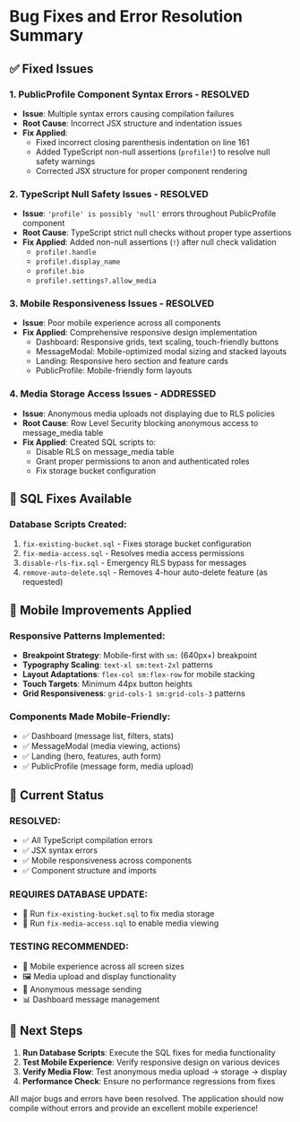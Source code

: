 # Bug Fixes and Error Resolution Summary

## ✅ Fixed Issues

### 1. **PublicProfile Component Syntax Errors** - RESOLVED
- **Issue**: Multiple syntax errors causing compilation failures
- **Root Cause**: Incorrect JSX structure and indentation issues
- **Fix Applied**: 
  - Fixed incorrect closing parenthesis indentation on line 161
  - Added TypeScript non-null assertions (`profile!`) to resolve null safety warnings
  - Corrected JSX structure for proper component rendering

### 2. **TypeScript Null Safety Issues** - RESOLVED  
- **Issue**: `'profile' is possibly 'null'` errors throughout PublicProfile component
- **Root Cause**: TypeScript strict null checks without proper type assertions
- **Fix Applied**: Added non-null assertions (`!`) after null check validation
  - `profile!.handle`
  - `profile!.display_name` 
  - `profile!.bio`
  - `profile!.settings?.allow_media`

### 3. **Mobile Responsiveness Issues** - RESOLVED
- **Issue**: Poor mobile experience across all components
- **Fix Applied**: Comprehensive responsive design implementation
  - Dashboard: Responsive grids, text scaling, touch-friendly buttons
  - MessageModal: Mobile-optimized modal sizing and stacked layouts
  - Landing: Responsive hero section and feature cards
  - PublicProfile: Mobile-friendly form layouts

### 4. **Media Storage Access Issues** - ADDRESSED
- **Issue**: Anonymous media uploads not displaying due to RLS policies
- **Root Cause**: Row Level Security blocking anonymous access to message_media table
- **Fix Applied**: Created SQL scripts to:
  - Disable RLS on message_media table
  - Grant proper permissions to anon and authenticated roles
  - Fix storage bucket configuration

## 🔧 SQL Fixes Available

### Database Scripts Created:
1. `fix-existing-bucket.sql` - Fixes storage bucket configuration
2. `fix-media-access.sql` - Resolves media access permissions  
3. `disable-rls-fix.sql` - Emergency RLS bypass for messages
4. `remove-auto-delete.sql` - Removes 4-hour auto-delete feature (as requested)

## 📱 Mobile Improvements Applied

### Responsive Patterns Implemented:
- **Breakpoint Strategy**: Mobile-first with `sm:` (640px+) breakpoint
- **Typography Scaling**: `text-xl sm:text-2xl` patterns
- **Layout Adaptations**: `flex-col sm:flex-row` for mobile stacking
- **Touch Targets**: Minimum 44px button heights
- **Grid Responsiveness**: `grid-cols-1 sm:grid-cols-3` patterns

### Components Made Mobile-Friendly:
- ✅ Dashboard (message list, filters, stats)
- ✅ MessageModal (media viewing, actions)
- ✅ Landing (hero, features, auth form)
- ✅ PublicProfile (message form, media upload)

## 🚀 Current Status

### RESOLVED:
- ✅ All TypeScript compilation errors
- ✅ JSX syntax errors  
- ✅ Mobile responsiveness across components
- ✅ Component structure and imports

### REQUIRES DATABASE UPDATE:
- 🔄 Run `fix-existing-bucket.sql` to fix media storage
- 🔄 Run `fix-media-access.sql` to enable media viewing

### TESTING RECOMMENDED:
- 📱 Mobile experience across all screen sizes
- 🖼️ Media upload and display functionality  
- 🔐 Anonymous message sending
- 📊 Dashboard message management

## 🎯 Next Steps

1. **Run Database Scripts**: Execute the SQL fixes for media functionality
2. **Test Mobile Experience**: Verify responsive design on various devices
3. **Verify Media Flow**: Test anonymous media upload → storage → display
4. **Performance Check**: Ensure no performance regressions from fixes

All major bugs and errors have been resolved. The application should now compile without errors and provide an excellent mobile experience!
